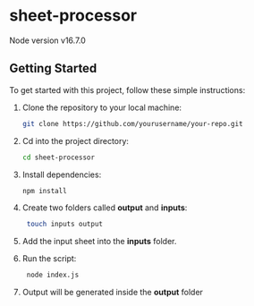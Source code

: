 # sheet-processor

Node version v16.7.0

## Getting Started

To get started with this project, follow these simple instructions:

1. Clone the repository to your local machine:

   ```sh
   git clone https://github.com/yourusername/your-repo.git
   ```

2. Cd into the project directory:

   ```sh
   cd sheet-processor
   ```

3. Install dependencies:

   ```sh
   npm install
   ```

4. Create two folders called **output** and **inputs**:

   ```sh
    touch inputs output
   ```

5. Add the input sheet into the **inputs** folder.

6. Run the script:
   ```sh
    node index.js
   ```
7. Output will be generated inside the **output** folder
